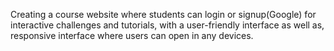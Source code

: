 Creating a course website where students can login or signup(Google) for interactive challenges and tutorials, with a user-friendly interface as well as, responsive interface where users can open in any devices.
